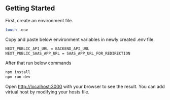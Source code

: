 ## Getting Started

First, create an environment file.

```bash
touch .env
```

Copy and paste below environment variables in newly created .env file.

```bash
NEXT_PUBLIC_API_URL = BACKEND_API_URL
NEXT_PUBLIC_SAAS_APP_URL = SAAS_APP_URL_FOR_REDIRECTION
```

After that run below commands

```bash
npm install
npm run dev
```

Open [http://localhost:3000](http://localhost:3000) with your browser to see the result. You can add virtual host by modifying your hosts file.
